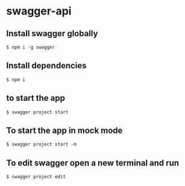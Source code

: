 # swagger-api

## Install swagger globally

`$ npm i -g swagger`

## Install dependencies

`$ npm i`

## to start the app

`$ swagger project start`

## To start the app in mock mode

`$ swagger project start -m`

## To edit swagger open a new terminal and run

`$ swagger project edit`
